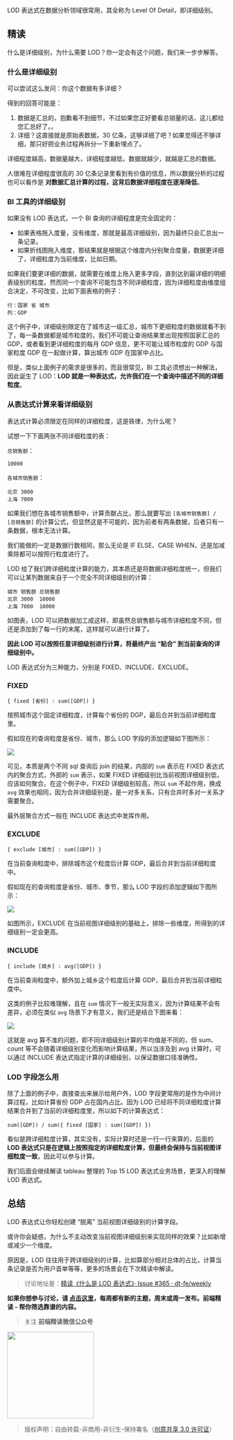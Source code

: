 LOD 表达式在数据分析领域很常用，其全称为 Level Of Detail，即详细级别。

## 精读

什么是详细级别，为什么需要 LOD？你一定会有这个问题，我们来一步步解答。

### 什么是详细级别

可以尝试这么发问：你这个数据有多详细？

得到的回答可能是：

1. 数据是汇总的，抱歉看不到细节，不过如果您正好要看总销量的话，这儿都给您汇总好了。。
2. 详细？这直接就是原始表数据，30 亿条，这够详细了吧？如果觉得还不够详细，那只好把业务过程再拆分一下重新埋点了。

详细程度越高，数据量越大，详细程度越低，数据就越少，就越是汇总的数据。

人很难在详细程度很高的 30 亿条记录里看到有价值的信息，所以数据分析的过程也可以看作是 **对数据汇总计算的过程，这背后数据详细程度在逐渐降低**。

### BI 工具的详细级别

如果没有 LOD 表达式，一个 BI 查询的详细程度是完全固定的：

- 如果表格拖入度量，没有维度，那就是最高详细级别，因为最终只会汇总出一条记录。
- 如果折线图拖入维度，那结果就是根据这个维度内分别聚合度量，数据更详细了，详细粒度为当前维度，比如日期。

如果我们要更详细的数据，就需要在维度上拖入更多字段，直到达到最详细的明细表级别的粒度。然而同一个查询不可能包含不同详细粒度，因为详细粒度由维度组合决定，不可改变，比如下面表格的例子：

```text
行：国家 省 城市
列：GDP
```

这个例子中，详细级别限定在了城市这一级汇总，城市下更细粒度的数据就看不到了，每一条数据都是城市粒度的，我们不可能让查询结果里出现按照国家汇总的 GDP，或者看到更详细粒度的每月 GDP 信息，更不可能让城市粒度的 GDP 与国家粒度 GDP 在一起做计算，算出城市 GDP 在国家中占比。

但是，类似上面例子的需求是很多的，而且很常见，BI 工具必须想出一种解法，因此诞生了 LOD：**LOD 就是一种表达式，允许我们在一个查询中描述不同的详细粒度**。

### 从表达式计算来看详细级别

表达式计算必须限定在同样的详细粒度，这是铁律，为什么呢？

试想一下下面两张不同详细粒度的表：

`总销售额`：

```text
10000
```

`各城市销售额`：

```text
北京 3000
上海 7000
```

如果我们想在各城市销售额中，计算贡献占比，那么就要写出 `[各城市销售额] / [总销售额]` 的计算公式，但显然这是不可能的，因为前者有两条数据，后者只有一条数据，根本无法计算。

我们能做的一定是数据行数相同，那么无论是 IF ELSE、CASE WHEN，还是加减乘除都可以按照行粒度进行了。

LOD 给了我们跨详细粒度计算的能力，其本质还是将数据详细粒度统一，但我们可以让某列数据来自于一个完全不同详细级别的计算：

```text
城市 销售额 总销售额
北京 3000  10000
上海 7000  10000
```

如图表，LOD 可以把数据加工成这样，即虽然总销售额与城市详细粒度不同，但还是添加到了每一行的末尾，这样就可以进行计算了。

**因此 LOD 可以按照任意详细级别进行计算，将最终产出 “贴合” 到当前查询的详细级别中。**

LOD 表达式分为三种能力，分别是 FIXED、INCLUDE、EXCLUDE。

### FIXED

```text
{ fixed [省份] : sum([GDP]) }
```

按照城市这个固定详细粒度，计算每个省份的 DGP，最后合并到当前详细粒度里。

假如现在的查询粒度是省份、城市，那么 LOD 字段的添加逻辑如下图所示：

![](https://z3.ax1x.com/2021/10/31/ISJ9JK.png)

可见，本质是两个不同 sql 查询后 join 的结果，内部的 `sum` 表示在 FIXED 表达式内的聚合方式，外部的 `sum` 表示，如果 FIXED 详细级别比当前视图详细级别低，应该如何聚合。在这个例子中，FIXED 详细级别较高，所以 `sum` 不起作用，换成 `avg` 效果也相同，因为合并详细级别是，是一对多关系，只有合并时多对一关系才需要聚合。

最外层聚合方式一般在 INCLUDE 表达式中发挥作用。 

### EXCLUDE

```text
{ exclude [城市] : sum([GDP]) }
```

在当前查询粒度中，排除城市这个粒度后计算 GDP，最后合并到当前详细粒度中。

假如现在的查询粒度是省份、城市、季节，那么 LOD 字段的添加逻辑如下图所示：

![](https://z3.ax1x.com/2021/10/31/ISGzIx.png)

如图所示，EXCLUDE 在当前视图详细级别的基础上，排除一些维度，所得到的详细级别一定会更高。

### INCLUDE

```text
{ include [城乡] : avg([GDP]) }
```

在当前查询粒度中，额外加上城乡这个粒度后计算 GDP，最后合并到当前详细粒度中。

这类的例子比较难理解，且在 `sum` 情况下一般无实际意义，因为计算结果不会有差异，必须在类似 `avg` 场景下才有意义，我们还是结合下图来看：

![](https://z3.ax1x.com/2021/10/31/ISGvZR.png)

这就是 avg 算不准的问题，即不同详细级别计算的平均值是不同的，但 sum、count 等不会随着详细级别变化而影响计算结果，所以当涉及到 avg 计算时，可以通过 INCLUDE 表达式指定计算的详细级别，以保证数据口径准确性。

### LOD 字段怎么用

除了上面的例子中，直接查出来展示给用户外，LOD 字段更常用的是作为中间计算过程，比如计算省份 GDP 占在国内占比。因为 LOD 已经将不同详细粒度计算结果合并到了当前的详细粒度里，所以如下的计算表达式：

```text
sum([GDP]) / sum({ fixed [国家] : sum([GDP]) })
```

看似是跨详细粒度计算，其实没有，实际计算时还是一行一行来算的，后面的 **LOD 表达式只是在逻辑上按照指定的详细粒度计算，但最终会保持与当前视图详细粒度一致**，因此可以参与计算。

我们后面会继续解读 tableau 整理的 Top 15 LOD 表达式业务场景，更深入的理解 LOD 表达式。

## 总结

LOD 表达式让你轻松创建 “脱离” 当前视图详细级别的计算字段。

或许你会疑惑，为什么不主动改变当前视图详细级别来实现同样的效果？比如新增或减少一个维度。

原因是，LOD 往往用于跨详细级别的计算，比如算部分相对总体的占比，计算当条记录是否为用户首单等等，更多的场景会在下次精读中解读。

> 讨论地址是：[精读《什么是 LOD 表达式》· Issue #365 · dt-fe/weekly](https://github.com/dt-fe/weekly/issues/365)

**如果你想参与讨论，请 [点击这里](https://github.com/dt-fe/weekly)，每周都有新的主题，周末或周一发布。前端精读 - 帮你筛选靠谱的内容。**

> 关注 **前端精读微信公众号**

<img width=200 src="https://img.alicdn.com/tfs/TB165W0MCzqK1RjSZFLXXcn2XXa-258-258.jpg">

> 版权声明：自由转载-非商用-非衍生-保持署名（[创意共享 3.0 许可证](https://creativecommons.org/licenses/by-nc-nd/3.0/deed.zh)）
